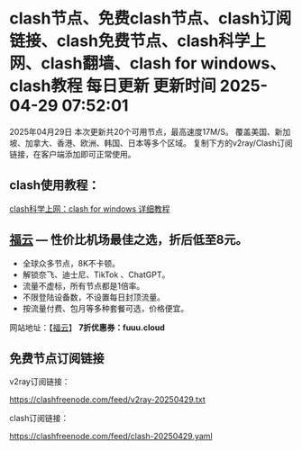 
# clash节点、免费clash节点、clash订阅链接、clash免费节点、clash科学上网、clash翻墙、clash for windows、clash教程 每日更新  更新时间 2025-04-29 07:52:01

2025年04月29日
           本次更新共20个可用节点，最高速度17M/S。
           覆盖美国、新加坡、加拿大、香港、欧洲、韩国、日本等多个区域。
           复制下方的v2ray/Clash订阅链接，在客户端添加即可正常使用。
        

## clash使用教程：

<a href='https://clash01.com/' target='_blank'>clash科学上网：clash for windows 详细教程</a>
        
## [福云](https://fuuu.cloud) —  性价比机场最佳之选，折后低至8元。

- 全球众多节点，8K不卡顿。
- 解锁奈飞、迪士尼、TikTok 、ChatGPT。
- 流量不虚标，所有节点都是1倍率。
- 不限登陆设备数，不设置每日封顶流量。
- 按流量付费、包月等多种套餐可选，价格便宜。

网站地址：【[福云](https://fuuu.cloud)】  **7折优惠券：fuuu.cloud**

## 免费节点订阅链接

v2ray订阅链接：

https://clashfreenode.com/feed/v2ray-20250429.txt 

clash订阅链接：

https://clashfreenode.com/feed/clash-20250429.yaml
